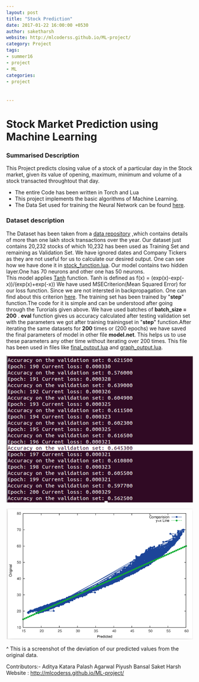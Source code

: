```yaml
---
layout: post
title: "Stock Prediction"
date: 2017-01-22 16:00:00 +0530
author: saketharsh
website: http://mlcoderss.github.io/ML-project/
category: Project
tags:
- summer16
- project
- ML
categories:
- project


---
```



# Stock Market Prediction using Machine Learning
### Summarised Description
This Project predicts closing value of a stock of a particular day in the Stock market, given its value of opening, maximum, minimum and volume of a stock transacted throughtout that day.
* The entire Code has been written in Torch and Lua
* This project implements the basic algorithms of Machine Learning.
* The Data Set used for training the Neural Network can be found [here](http://pages.swcp.com/stocks/).

### Dataset description
The Dataset has been taken from a [data repository] ,which contains details of more than one lakh stock transactions over the year. Our dataset just contains 20,232 stocks of which 10,232 has been used as Training Set and remaining as Validation Set. We have ignored dates and Company Tickers as they are not useful for us to calculate our desired output. One can see how we have done it in [stock_function.lua].
Our model contains two hidden layer.One has 70 neurons and other one has 50 neurons.  
This model applies [Tanh](https://github.com/torch/nn/blob/master/doc/transfer.md#tanh) function. 
Tanh is defined as f(x) = (exp(x)-exp(-x))/(exp(x)+exp(-x))
 We have used MSECriterion(Mean Squared Error) for our loss function. Since we are not intersted in backpropagation. One can find about this criterion [here](https://github.com/torch/nn/blob/master/doc/criterion.md).
The training set has been trained by "**step**" function.The code for it is simple and can be understood after going through the Turorials given above. We have used batches of **batch_size = 200** .
**eval** function gives us accuracy calculated after testing validation set with the parameters we got after training trainingset in "**step**" function.After iterating the same datasets for **200** times or (200 epochs) we have saved the final parameters of model in other file **model.net**. This helps us to use these parameters any other time without iterating over 200 times. This file has been used in files like [final_output.lua] and [graph_output.lua].


![ScreenShot](https://github.com/MLcoderss/ML-project/raw/master/Screenshot%201.png)



   
   
 
  
  ![ScreenShot](https://github.com/MLcoderss/ML-project/raw/master/Screenshot%203.png)
  
  ^ This is a screenshot of the deviation of our predicted values from the original data.


 Contributors:-  Aditya Katara    Palash Agarwal    Piyush Bansal    Saket Harsh
 Website : http://mlcoderss.github.io/ML-project/


[//]: # 
   [Torch]: <https://github.com/torch/torch7/wiki/Cheatsheet>
   [Andrew NG]: <https://www.coursera.org/instructor/andrewng>
   [Coursera]: <https://www.coursera.org/learn/machine-learning>
   [neural networks]: <http://neuralnetworksanddeeplearning.com/>
   [Michael Nelson]: <http://michaelnielsen.org/>
   [rnduja blog]: <http://rnduja.github.io/2015/10/13/torch-mnist/>
   [Dataset.txt]: <https://github.com/MLcoderss/ML-project/blob/master/Dataset.txt>
   [data repository]: <https://github.com/MLcoderss/ML-project/blob/master/sp500hst.txt>
   [stock_function.lua]: <https://github.com/MLcoderss/ML-project/blob/master/stock_function.lua>
   [core_function.lua]: <https://github.com/MLcoderss/ML-project/blob/master/core_function.lua>
   [optim]: <https://github.com/torch/optim>
   [optim.sgd]: <http://torch.ch/docs/five-simple-examples.html#4-using-the-optim-package>
   [final_output.lua]: <https://github.com/MLcoderss/ML-project/blob/master/final_output.lua>
   [graph_output.lua]: <https://github.com/MLcoderss/ML-project/blob/master/graph_output.lua>
   
